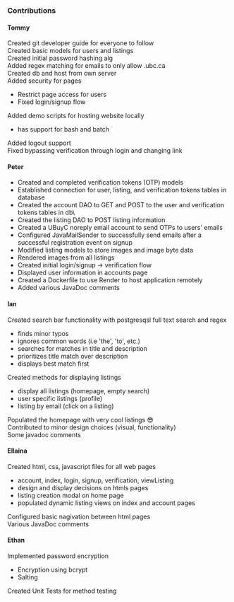 ### Contributions
#### Tommy
Created git developer guide for everyone to follow\
Created basic models for users and listings\
Created initial password hashing alg\
Added regex matching for emails to only allow .ubc.ca\
Created db and host from own server\
Added security for pages
  * Restrict page access for users
  * Fixed login/signup flow

Added demo scripts for hosting website locally
  * has support for bash and batch

Added logout support\
Fixed bypassing verification through login and changing link

#### Peter
* Created and completed verification tokens (OTP) models
* Established connection for user, listing, and verification tokens tables in database
* Created the account DAO to GET and POST to the user and verification tokens tables in db\
* Created the listing DAO to POST listing information
* Created a UBuyC noreply email account to send OTPs to users' emails
* Configured JavaMailSender to successfully send emails after a successful registration event on signup
* Modified listing models to store images and image byte data
* Rendered images from all listings
* Created initial login/signup -> verification flow
* Displayed user information in accounts page
* Created a Dockerfile to use Render to host application remotely
* Added various JavaDoc comments

#### Ian
Created search bar functionality with postgresqsl full text search and regex
  * finds minor typos
  * ignores common words (i.e 'the', 'to', etc.)
  * searches for matches in title and description
  * prioritizes title match over description
  * displays best match first

Created methods for displaying listings
  * display all listings (homepage, empty search)
  * user specific listings (profile)
  * listing by email (click on a listing)

Populated the homepage with very cool listings 😎\
Contributed to minor design choices (visual, functionality)\
Some javadoc comments

#### Ellaina
Created html, css, javascript files for all web pages
  * account, index, login, signup, verification, viewListing
  * design and display decisions on htmls pages
  * listing creation modal on home page
  * populated dynamic listing views on index and account pages

Configured basic nagivation between html pages\
Various JavaDoc comments


#### Ethan
Implemented password encryption
  * Encryption using bcrypt
  * Salting
    
Created Unit Tests for method testing
